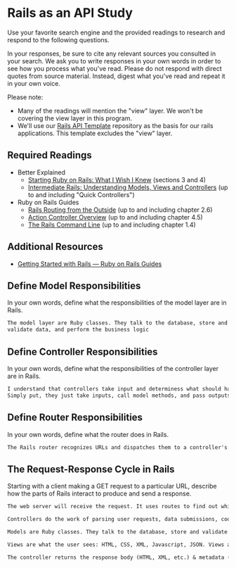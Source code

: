 # Rails as an API Study

Use your favorite search engine and the provided readings to research and
respond to the following questions.

In your responses, be sure to cite any relevant sources you consulted in your
search. We ask you to write responses in your own words in order to see how you
process what you've read. Please do not respond with direct quotes from source
material. Instead, digest what you've read and repeat it in your own voice.

Please note:

-   Many of the readings will mention the "view" layer. We won't be covering the
    view layer in this program.
-   We'll use our [Rails API Template](https://github.com/ga-wdi-boston/rails-api-template)
    repository as the basis for our rails applications.
    This template excludes the "view" layer.

## Required Readings

-   Better Explained
    -   [Starting Ruby on Rails: What I Wish I Knew](http://betterexplained.com/articles/starting-ruby-on-rails-what-i-wish-i-knew/)
        (sections 3 and 4)
    -   [Intermediate Rails: Understanding Models, Views and Controllers](http://betterexplained.com/articles/intermediate-rails-understanding-models-views-and-controllers/)
        (up to and including "Quick Controllers")
-   Ruby on Rails Guides
    -   [Rails Routing from the Outside](http://guides.rubyonrails.org/routing.html)
        (up to and including chapter 2.6)
    -   [Action Controller Overview](http://guides.rubyonrails.org/action_controller_overview.html)
        (up to and including chapter 4.5)
    -   [The Rails Command Line](http://guides.rubyonrails.org/command_line.html)
        (up to and including chapter 1.4)

## Additional Resources

-   [Getting Started with Rails — Ruby on Rails Guides](http://guides.rubyonrails.org/getting_started.html)

## Define Model Responsibilities

In your own words, define what the responsibilities of the model layer are in
Rails.

```md
The model layer are Ruby classes. They talk to the database, store and
validate data, and perform the business logic
```

## Define Controller Responsibilities

In your own words, define what the responsibilities of the controller layer are
in Rails.

```md
I understand that controllers take input and determiness what should happen next.
Simply put, they just take inputs, call model methods, and pass outputs to the view
```

## Define Router Responsibilities

In your own words, define what the router does in Rails.

```md
The Rails router recognizes URLs and dispatches them to a controller's action. It can also generate paths and URLs, avoiding the need to hardcode strings in your views.
```

## The Request-Response Cycle in Rails

Starting with a client making a GET request to a particular URL, describe how
the parts of Rails interact to produce and send a response.

```md
The web server will receive the request. It uses routes to find out which controller to use.  The web server then uses the dispatcher to create a new controller, call the action and pass the parameters.

Controllers do the work of parsing user requests, data submissions, cookies, sessions and the “browser stuff”.

Models are Ruby classes. They talk to the database, store and validate data, perform the business logic and otherwise do the heavy lifting

Views are what the user sees: HTML, CSS, XML, Javascript, JSON. Views are merely puppets reading what the controller gives them.

The controller returns the response body (HTML, XML, etc.) & metadata (caching headers, redirects) to the server. The server combines the raw data into a proper HTTP response and sends it to the user.
```

